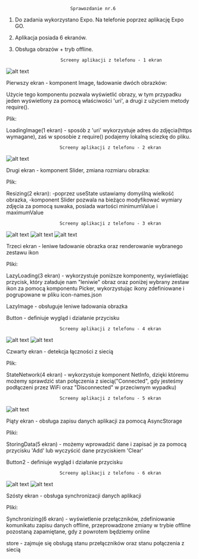 							Sprawozdanie nr.6
							
1. Do zadania wykorzystano Expo. Na telefonie poprzez aplikację Expo GO.
2. Aplikacja posiada 6 ekranów. 
3. Obsługa obrazów + tryb offline.

						Screeny aplikacji z telefonu - 1 ekran
![alt text](https://github.com/MichalKohnke/aplikacje-mobilne-Kohnke-185ic/blob/master/lab6/lab6_screeny/screen1.jpg)

Pierwszy ekran - komponent Image, ładowanie dwóch obrazków:

Użycie tego komponentu pozwala wyświetlić obrazy, w tym przypadku jeden wyświetlony za pomocą właściwości 'uri', a drugi z użyciem metody require().

Plik:

LoadingImage(1 ekran) - sposób z 'uri' wykorzystuje adres do zdjęcia(https wymagane), zaś w sposobie z require() podajemy lokalną sciezkę do pliku. 

						Screeny aplikacji z telefonu - 2 ekran
![alt text](https://github.com/MichalKohnke/aplikacje-mobilne-Kohnke-185ic/blob/master/lab6/lab6_screeny/screen2.jpg)

Drugi ekran - komponent Slider, zmiana rozmiaru obrazka:

Plik:

Resizing(2 ekran):
-poprzez useState ustawiamy domyślną wielkość obrazka,
-komponent Slider pozwala na bieżąco modyfikować wymiary zdjęcia za pomocą suwaka, posiada wartości minimumValue i maximumValue

						Screeny aplikacji z telefonu - 3 ekran
![alt text](https://github.com/MichalKohnke/aplikacje-mobilne-Kohnke-185ic/blob/master/lab6/lab6_screeny/screen3.jpg)
![alt text](https://github.com/MichalKohnke/aplikacje-mobilne-Kohnke-185ic/blob/master/lab6/lab6_screeny/screen4.jpg)
![alt text](https://github.com/MichalKohnke/aplikacje-mobilne-Kohnke-185ic/blob/master/lab6/lab6_screeny/screen5.jpg)

Trzeci ekran - leniwe ładowanie obrazka oraz renderowanie wybranego zestawu ikon

Pliki:

LazyLoading(3 ekran) - wykorzystuje poniższe komponenty, wyświetlając przycisk, który załaduje nam "leniwie" obraz oraz poniżej wybrany zestaw ikon za pomocą komponentu Picker, wykorzystując ikony zdefiniowane i pogrupowane w pliku icon-names.json 

LazyImage - obsługuje leniwe ładowania obrazka

Button - definiuje wygląd i działanie przycisku

						Screeny aplikacji z telefonu - 4 ekran
![alt text](https://github.com/MichalKohnke/aplikacje-mobilne-Kohnke-185ic/blob/master/lab6/lab6_screeny/screen6.jpg)
![alt text](https://github.com/MichalKohnke/aplikacje-mobilne-Kohnke-185ic/blob/master/lab6/lab6_screeny/screen7.jpg)

Czwarty ekran - detekcja łączności z siecią

Plik:

StateNetwork(4 ekran) - wykorzystuje komponent NetInfo, dzięki któremu możemy sprawdzić stan połączenia z siecią("Connected", gdy jesteśmy podłączeni przez WiFi oraz "Disconnected" w przeciwnym wypadku) 

						Screeny aplikacji z telefonu - 5 ekran
![alt text](https://github.com/MichalKohnke/aplikacje-mobilne-Kohnke-185ic/blob/master/lab6/lab6_screeny/screen8.jpg)

Piąty ekran - obsługa zapisu danych aplikacji za pomocą AsyncStorage

Pliki:

StoringData(5 ekran) - możemy wprowadzić dane i zapisać je za pomocą przycisku 'Add' lub wyczyścić dane przyciskiem 'Clear' 

Button2 - definiuje wygląd i działanie przycisku

						Screeny aplikacji z telefonu - 6 ekran
![alt text](https://github.com/MichalKohnke/aplikacje-mobilne-Kohnke-185ic/blob/master/lab6/lab6_screeny/screen9.jpg)
![alt text](https://github.com/MichalKohnke/aplikacje-mobilne-Kohnke-185ic/blob/master/lab6/lab6_screeny/screen10.jpg)

Szósty ekran - obsługa synchronizacji danych aplikacji

Pliki:

Synchronizing(6 ekran) - wyświetlenie przełączników, zdefiniowanie komunikatu zapisu danych offline, przeprowadzone zmiany w trybie offline pozostaną zapamiętane, gdy z powrotem będziemy online

store - zajmuje się obsługą stanu przełączników oraz stanu połączenia z siecią
